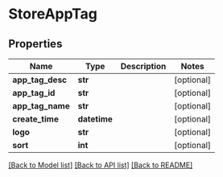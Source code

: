 # StoreAppTag

## Properties
Name | Type | Description | Notes
------------ | ------------- | ------------- | -------------
**app_tag_desc** | **str** |  | [optional] 
**app_tag_id** | **str** |  | [optional] 
**app_tag_name** | **str** |  | [optional] 
**create_time** | **datetime** |  | [optional] 
**logo** | **str** |  | [optional] 
**sort** | **int** |  | [optional] 

[[Back to Model list]](../README.md#documentation-for-models) [[Back to API list]](../README.md#documentation-for-api-endpoints) [[Back to README]](../README.md)



